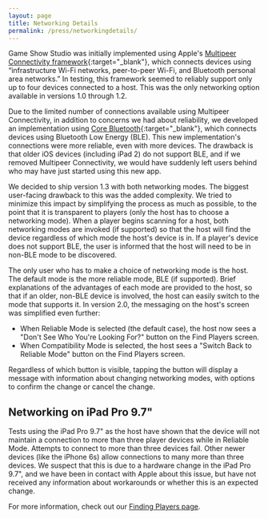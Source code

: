 ```yaml
---
layout: page
title: Networking Details
permalink: /press/networkingdetails/
---
```



Game Show Studio was initially implemented using Apple's [Multipeer Connectivity framework](https://developer.apple.com/library/ios/documentation/MultipeerConnectivity/Reference/MultipeerConnectivityFramework/index.html){:target="_blank<!-- markup clean_ -->"}, which connects devices using “infrastructure Wi-Fi networks, peer-to-peer Wi-Fi, and Bluetooth personal area networks.” In testing, this framework seemed to reliably support only up to four devices connected to a host. This was the only networking option available in versions 1.0 through 1.2.

Due to the limited number of connections available using Multipeer Connectivity, in addition to concerns we had about reliability, we developed an implementation using [Core Bluetooth](https://developer.apple.com/library/ios/documentation/NetworkingInternetWeb/Conceptual/CoreBluetooth_concepts/AboutCoreBluetooth/Introduction.html){:target="_blank<!-- markup clean_ -->"}, which connects devices using Bluetooth Low Energy (BLE). This new implementation's connections were more reliable, even with more devices. The drawback is that older iOS devices (including iPad 2) do not support BLE, and if we removed Multipeer Connectivity, we would have suddenly left users behind who may have just started using this new app.

We decided to ship version 1.3 with both networking modes. The biggest user-facing drawback to this was the added complexity. We tried to minimize this impact by simplifying the process as much as possible, to the point that it is transparent to players (only the host has to choose a networking mode). When a player begins scanning for a host, both networking modes are invoked (if supported) so that the host will find the device regardless of which mode the host's device is in. If a player's device does not support BLE, the user is informed that the host will need to be in non-BLE mode to be discovered.

The only user who has to make a choice of networking mode is the host. The default mode is the more reliable mode, BLE (if supported). Brief explanations of the advantages of each mode are provided to the host, so that if an older, non-BLE device is involved, the host can easily switch to the mode that supports it. In version 2.0, the messaging on the host's screen was simplified even further:

* When Reliable Mode is selected (the default case), the host now sees a "Don't See Who You're Looking For?" button on the Find Players screen.
* When Compatibility Mode is selected, the host sees a "Switch Back to Reliable Mode" button on the Find Players screen.

Regardless of which button is visible, tapping the button will display a message with information about changing networking modes, with options to confirm the change or cancel the change.

## Networking on iPad Pro 9.7"

Tests using the iPad Pro 9.7" as the host have shown that the device will not maintain a connection to more than three player devices while in Reliable Mode. Attempts to connect to more than three devices fail. Other newer devices (like the iPhone 6s) allow connections to many more than three devices. We suspect that this is due to a hardware change in the iPad Pro 9.7", and we have been in contact with Apple about this issue, but have not received any information about workarounds or whether this is an expected change.

For more information, check out our [Finding Players page](/help/findingplayers).

